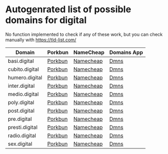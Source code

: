 # Autogenrated list of possible domains for digital

No function implemented to check if any of these work, but you can check manually with https://tld-list.com/

| Domain | Porkbun | NameCheap | Domains App |
|---|---|---|---|
| basi.digital | [Porkbun](https://porkbun.com/checkout/search?prb=e814663da1&tlds=&idnLanguage=&search=search&q=basi.digital) | [Namecheap](https://www.namecheap.com/domains/registration/results/?domain=basi.digital) | [Dmns](https://dmns.app/domains?q=basi.digital) |
| cubito.digital | [Porkbun](https://porkbun.com/checkout/search?prb=e814663da1&tlds=&idnLanguage=&search=search&q=cubito.digital) | [Namecheap](https://www.namecheap.com/domains/registration/results/?domain=cubito.digital) | [Dmns](https://dmns.app/domains?q=cubito.digital) |
| humero.digital | [Porkbun](https://porkbun.com/checkout/search?prb=e814663da1&tlds=&idnLanguage=&search=search&q=humero.digital) | [Namecheap](https://www.namecheap.com/domains/registration/results/?domain=humero.digital) | [Dmns](https://dmns.app/domains?q=humero.digital) |
| inter.digital | [Porkbun](https://porkbun.com/checkout/search?prb=e814663da1&tlds=&idnLanguage=&search=search&q=inter.digital) | [Namecheap](https://www.namecheap.com/domains/registration/results/?domain=inter.digital) | [Dmns](https://dmns.app/domains?q=inter.digital) |
| medio.digital | [Porkbun](https://porkbun.com/checkout/search?prb=e814663da1&tlds=&idnLanguage=&search=search&q=medio.digital) | [Namecheap](https://www.namecheap.com/domains/registration/results/?domain=medio.digital) | [Dmns](https://dmns.app/domains?q=medio.digital) |
| poly.digital | [Porkbun](https://porkbun.com/checkout/search?prb=e814663da1&tlds=&idnLanguage=&search=search&q=poly.digital) | [Namecheap](https://www.namecheap.com/domains/registration/results/?domain=poly.digital) | [Dmns](https://dmns.app/domains?q=poly.digital) |
| post.digital | [Porkbun](https://porkbun.com/checkout/search?prb=e814663da1&tlds=&idnLanguage=&search=search&q=post.digital) | [Namecheap](https://www.namecheap.com/domains/registration/results/?domain=post.digital) | [Dmns](https://dmns.app/domains?q=post.digital) |
| pre.digital | [Porkbun](https://porkbun.com/checkout/search?prb=e814663da1&tlds=&idnLanguage=&search=search&q=pre.digital) | [Namecheap](https://www.namecheap.com/domains/registration/results/?domain=pre.digital) | [Dmns](https://dmns.app/domains?q=pre.digital) |
| presti.digital | [Porkbun](https://porkbun.com/checkout/search?prb=e814663da1&tlds=&idnLanguage=&search=search&q=presti.digital) | [Namecheap](https://www.namecheap.com/domains/registration/results/?domain=presti.digital) | [Dmns](https://dmns.app/domains?q=presti.digital) |
| radio.digital | [Porkbun](https://porkbun.com/checkout/search?prb=e814663da1&tlds=&idnLanguage=&search=search&q=radio.digital) | [Namecheap](https://www.namecheap.com/domains/registration/results/?domain=radio.digital) | [Dmns](https://dmns.app/domains?q=radio.digital) |
| sex.digital | [Porkbun](https://porkbun.com/checkout/search?prb=e814663da1&tlds=&idnLanguage=&search=search&q=sex.digital) | [Namecheap](https://www.namecheap.com/domains/registration/results/?domain=sex.digital) | [Dmns](https://dmns.app/domains?q=sex.digital) |
